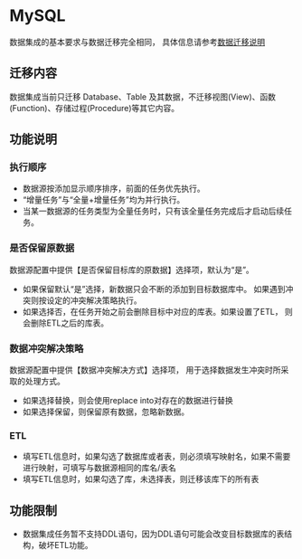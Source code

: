 # MySQL

数据集成的基本要求与数据迁移完全相同， 具体信息请参考[数据迁移说明](/udts/type/mysqlsource)

## 迁移内容

数据集成当前只迁移 Database、Table 及其数据，不迁移视图(View)、函数(Function)、存储过程(Procedure)等其它内容。

## 功能说明

### 执行顺序
- 数据源按添加显示顺序排序，前面的任务优先执行。
- “增量任务”与“全量+增量任务”均为并行执行。
- 当某一数据源的任务类型为全量任务时，只有该全量任务完成后才启动后续任务。 

### 是否保留原数据
数据源配置中提供【是否保留目标库的原数据】选择项，默认为“是”。 

- 如果保留默认“是”选择，新数据只会不断的添加到目标数据库中。 如果遇到冲突则按设定的冲突解决策略执行。
- 如果选择否，在任务开始之前会删除目标中对应的库表。如果设置了ETL， 则会删除ETL之后的库表。 

### 数据冲突解决策略
数据源配置中提供【数据冲突解决方式】选择项， 用于选择数据发生冲突时所采取的处理方式。

- 如果选择替换，则会使用replace into对存在的数据进行替换
- 如果选择保留，则保留原有数据，忽略新数据。

### ETL
- 填写ETL信息时，如果勾选了数据库或者表，则必须填写映射名，如果不需要进行映射，可填写与数据源相同的库名/表名
- 填写ETL信息时，如果勾选了库，未选择表，则迁移该库下的所有表

## 功能限制
- 数据集成任务暂不支持DDL语句，因为DDL语句可能会改变目标数据库的表结构，破坏ETL功能。

